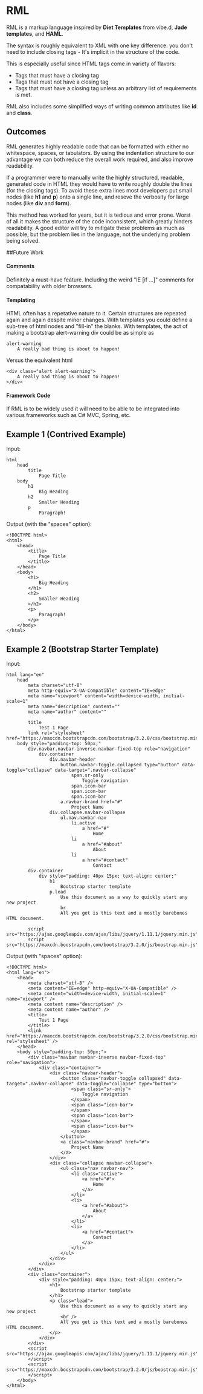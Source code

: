 RML
====

RML is a markup language inspired by **Diet Templates** from vibe.d, **Jade templates**, and **HAML**.

The syntax is roughly equivalent to XML with one key difference: you don't need to include closing tags - It's implicit in the structure of the code. 

This is especially useful since HTML tags come in variety of flavors:

* Tags that must have a closing tag
* Tags that must not have a closing tag
* Tags that must have a closing tag unless an arbitrary list of requirements is met.

RML also includes some simplified ways of writing common attributes like **id** and **class**.

## Outcomes

RML generates highly readable code that can be formatted with either no whitespace, spaces, or tabulators. By using the indentation structure to our advantage we can both reduce the overall work required, and also improve readability.

If a programmer were to manually write the highly structured, readable, generated code in HTML they would have to write roughly double the lines (for the closing tags). To avoid these extra lines most developers put small nodes (like **h1** and **p**) onto a single line, and reseve the verbosity for large nodes (like **div** and **form**). 

This method has worked for years, but it is tedious and error prone. Worst of all it makes the structure of the code inconsistent, which greatly hinders readability. A good editor will try to mitigate these problems as much as possible, but the problem lies in the language, not the underlying problem being solved. 

##Future Work

#### Comments

Definitely a must-have feature. Including the weird "IE [if ...]" comments for compatability with older browsers.

#### Templating

HTML often has a repetative nature to it. Certain structures are repeated again and again despite minor
changes. With templates you could define a sub-tree of html nodes and "fill-in" the blanks. With templates, the act of making a bootstrap alert-warning div could be as simple as

    alert-warning
        A really bad thing is about to happen!
        
Versus the equivalent html

    <div class="alert alert-warning">
        A really bad thing is about to happen!
    </div>

#### Framework Code

If RML is to be widely used it will need to be able to be integrated into various frameworks such as C# MVC, Spring, etc.


## Example 1 (Contrived Example)

Input:

    html
        head
            title
                Page Title
        body
            h1
                Big Heading
            h2
                Smaller Heading
            p
                Paragraph!

Output (with the "spaces" option):

    <!DOCTYPE html>
    <html>
        <head>
            <title>
                Page Title
            </title>
        </head>
        <body>
            <h1>
                Big Heading
            </h1>
            <h2>
                Smaller Heading
            </h2>
            <p>
                Paragraph!
            </p>
        </body>
    </html>
    
    
## Example 2 (Bootstrap Starter Template)

Input:

    html lang="en"
        head
            meta charset="utf-8"
            meta http-equiv="X-UA-Compatible" content="IE=edge"
            meta name="viewport" content="width=device-width, initial-scale=1"
            meta name="description" content=""
            meta name="author" content=""
    
            title
                Test 1 Page
            link rel="stylesheet" href="https://maxcdn.bootstrapcdn.com/bootstrap/3.2.0/css/bootstrap.min.css"
        body style="padding-top: 50px;"
            div.navbar.navbar-inverse.navbar-fixed-top role="navigation"
                div.container
                    div.navbar-header
                        button.navbar-toggle.collapsed type="button" data-toggle="collapse" data-target=".navbar-collapse"
                            span.sr-only
                                Toggle navigation
                            span.icon-bar
                            span.icon-bar
                            span.icon-bar
                        a.navbar-brand href="#"
                            Project Name
                    div.collapse.navbar-collapse
                        ul.nav.navbar-nav
                            li.active
                                a href="#"
                                    Home
                            li
                                a href="#about"
                                    About
                            li
                                a href="#contact"
                                    Contact
            div.container
                div style="padding: 40px 15px; text-align: center;"
                    h1
                        Bootstrap starter template
                    p.lead
                        Use this document as a way to quickly start any new project
                        br
                        All you get is this text and a mostly barebones HTML document.
    
            script src="https://ajax.googleapis.com/ajax/libs/jquery/1.11.1/jquery.min.js"
            script src="https://maxcdn.boostrapcdn.com/bootstrap/3.2.0/js/boostrap.min.js"
            
Output (with "spaces" option):

    <!DOCTYPE html>
    <html lang="en">
        <head>
            <meta charset="utf-8" />
            <meta content="IE=edge" http-equiv="X-UA-Compatible" />
            <meta content="width=device-width, initial-scale=1" name="viewport" />
            <meta content name="description" />
            <meta content name="author" />
            <title>
                Test 1 Page
            </title>
            <link href="https://maxcdn.bootstrapcdn.com/bootstrap/3.2.0/css/bootstrap.min.css" rel="stylesheet" />
        </head>
        <body style="padding-top: 50px;">
            <div class="navbar navbar-inverse navbar-fixed-top" role="navigation">
                <div class="container">
                    <div class="navbar-header">
                        <button class="navbar-toggle collapsed" data-target=".navbar-collapse" data-toggle="collapse" type="button">
                            <span class="sr-only">
                                Toggle navigation
                            </span>
                            <span class="icon-bar">
                            </span>
                            <span class="icon-bar">
                            </span>
                            <span class="icon-bar">
                            </span>
                        </button>
                        <a class="navbar-brand" href="#">
                            Project Name
                        </a>
                    </div>
                    <div class="collapse navbar-collapse">
                        <ul class="nav navbar-nav">
                            <li class="active">
                                <a href="#">
                                    Home
                                </a>
                            </li>
                            <li>
                                <a href="#about">
                                    About
                                </a>
                            </li>
                            <li>
                                <a href="#contact">
                                    Contact
                                </a>
                            </li>
                        </ul>
                    </div>
                </div>
            </div>
            <div class="container">
                <div style="padding: 40px 15px; text-align: center;">
                    <h1>
                        Bootstrap starter template
                    </h1>
                    <p class="lead">
                        Use this document as a way to quickly start any new project
                        <br />
                        All you get is this text and a mostly barebones HTML document.
                    </p>
                </div>
            </div>
            <script src="https://ajax.googleapis.com/ajax/libs/jquery/1.11.1/jquery.min.js">
            </script>
            <script src="https://maxcdn.boostrapcdn.com/bootstrap/3.2.0/js/boostrap.min.js">
            </script>
        </body>
    </html>

